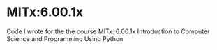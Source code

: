 # MITx:6.00.1x
Code I wrote for the the course MITx: 6.00.1x Introduction to Computer Science and Programming Using Python
